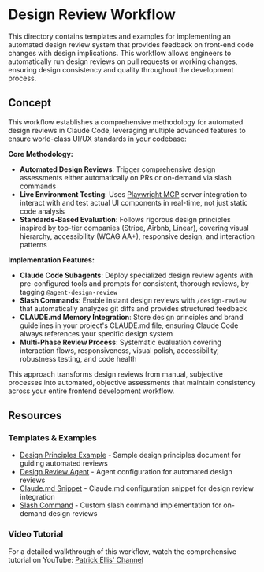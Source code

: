 # Design Review Workflow

This directory contains templates and examples for implementing an automated design review system that provides feedback on front-end code changes with design implications. This workflow allows engineers to automatically run design reviews on pull requests or working changes, ensuring design consistency and quality throughout the development process.

## Concept

This workflow establishes a comprehensive methodology for automated design reviews in Claude Code, leveraging multiple advanced features to ensure world-class UI/UX standards in your codebase:

**Core Methodology:**
- **Automated Design Reviews**: Trigger comprehensive design assessments either automatically on PRs or on-demand via slash commands
- **Live Environment Testing**: Uses [Playwright MCP](https://github.com/microsoft/playwright-mcp) server integration to interact with and test actual UI components in real-time, not just static code analysis
- **Standards-Based Evaluation**: Follows rigorous design principles inspired by top-tier companies (Stripe, Airbnb, Linear), covering visual hierarchy, accessibility (WCAG AA+), responsive design, and interaction patterns

**Implementation Features:**
- **Claude Code Subagents**: Deploy specialized design review agents with pre-configured tools and prompts for consistent, thorough reviews, by tagging `@agent-design-review`
- **Slash Commands**: Enable instant design reviews with `/design-review` that automatically analyzes git diffs and provides structured feedback
- **CLAUDE.md Memory Integration**: Store design principles and brand guidelines in your project's CLAUDE.md file, ensuring Claude Code always references your specific design system
- **Multi-Phase Review Process**: Systematic evaluation covering interaction flows, responsiveness, visual polish, accessibility, robustness testing, and code health

This approach transforms design reviews from manual, subjective processes into automated, objective assessments that maintain consistency across your entire frontend development workflow.

## Resources

### Templates & Examples
- [Design Principles Example](./design-principles-example.md) - Sample design principles document for guiding automated reviews
- [Design Review Agent](./design-review-agent.md) - Agent configuration for automated design reviews
- [Claude.md Snippet](./design-review-claude-md-snippet.md) - Claude.md configuration snippet for design review integration
- [Slash Command](./design-review-slash-command.md) - Custom slash command implementation for on-demand design reviews

### Video Tutorial
For a detailed walkthrough of this workflow, watch the comprehensive tutorial on YouTube: [Patrick Ellis' Channel](https://www.youtube.com/watch?v=xOO8Wt_i72s)
